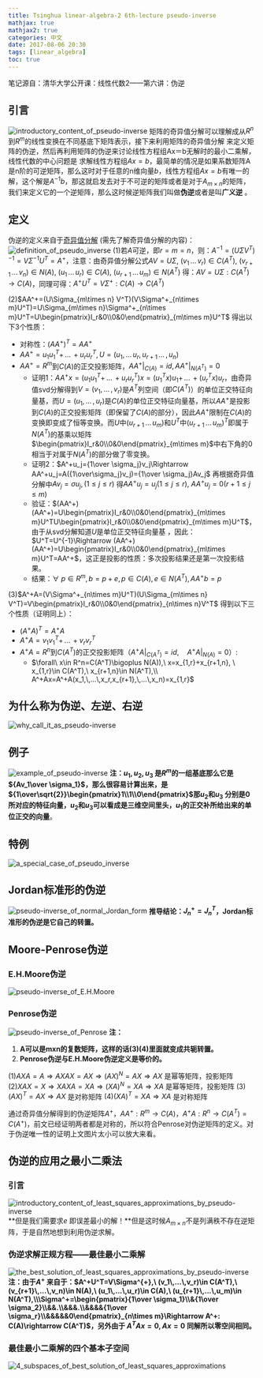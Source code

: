 ```yaml
---
title: Tsinghua linear-algebra-2 6th-lecture pseudo-inverse
mathjax: true
mathjax2: true
categories: 中文
date: 2017-08-06 20:30
tags: [linear_algebra]
toc: true
---
```


笔记源自：清华大学公开课：线性代数2——第六讲：伪逆

## 引言

![introductory_content_of_pseudo-inverse](http://pt8q6wt5q.bkt.clouddn.com/gitpage/tsinghua_linear_algebra/2-6/1.png) 
矩阵的奇异值分解可以理解成从$R^n$到$R^m$的线性变换在不同基底下矩阵表示，接下来利用矩阵的奇异值分解
来定义矩阵的伪逆，然后再利用矩阵的伪逆来讨论线性方程组Ax＝b无解时的最小二乘解，线性代数的中心问题是
求解线性方程组$Ax=b$，最简单的情况是如果系数矩阵A是n阶的可逆矩阵，那么这时对于任意的n维向量$b$，线性方程组$Ax=b$有唯一的解，这个解是$A^{-1} b$，那这就启发去对于不可逆的矩阵或者是对于$A_{m\times n}$的矩阵，我们来定义它的一个逆矩阵，那么这时候逆矩阵我们叫做**伪逆**或者是叫**广义逆** 。

## 定义

伪逆的定义来自于[奇异值分解](/2017/08/03/singular_values_decomposition/) (需先了解奇异值分解的内容)： 
![definition_of_pseudo_inverse](http://pt8q6wt5q.bkt.clouddn.com/gitpage/tsinghua_linear_algebra/2-6/2.png) 
(1)若$A$可逆，即$r=m=n$，则：$A^{-1}=(U\Sigma V^T)^{-1}=V\Sigma^{-1}U^T=A^+$，注意：由奇异值分解公式$AV=U\Sigma,\ (v_1\,...\,v_r)\in C(A^T),\ (v_{r+1}\,...\,v_n)\in N(A),\ (u_1\,...\,u_r)\in C(A),\ (u_{r+1}\,...\,u_m)\in N(A^T)$ 得：$AV=U\Sigma: C(A^T)\rightarrow C(A)$，同理可得：$A^+U^T=V\Sigma^{+}:C(A)\rightarrow C(A^T)$

(2)$AA^+=(U\Sigma_{m\times n} V^T)(V\Sigma^+_{n\times m}U^T)=U\Sigma_{m\times n}\Sigma^+_{n\times m}U^T=U\begin{pmatrix}I_r&0\\0&0\end{pmatrix}_{m\times m}U^T$ 得出以下3个性质：

-   对称性：$(AA^+)^T=AA^+$ 
-   $AA^+=u_1u_1^T+\,...\,+u_ru_r^T, U=(u_1,\,...\,u_r,\,u_{r+1}\,...\,,u_n)$
-   $AA^+=R^m$到$C(A)$的正交投影矩阵，$AA^+|_{C(A)}=id, AA^+|_{N(A^T)}=0$
    *   证明1：$AA^+x=(u_1u_1^T+\,...\,+u_ru_r^T)x=(u_1^Tx)u_1+\,...\,+(u_r^Tx)u_r​$，由奇异值svd分解得到$V=(v_1,\,...\,,v_r)​$是$A^T​$列空间（即$C(A^T)​$）的单位正交特征向量基，而$U=(u_1,\,...\,,u_r)​$是$C(A)​$的单位正交特征向量基，所以$AA^+​$是投影到$C(A)​$的正交投影矩阵（即保留了$C(A)​$的部分），因此$AA^+​$限制在$C(A)​$的变换即变成了恒等变换。而$U​$中$(u_{r+1}\,...\,u_m)​$和$U^T​$中$(u_{r+1}\,...\,u_m)^T​$即属于$N(A^T)​$的基乘以矩阵$\begin{pmatrix}I_r&0\\0&0\end{pmatrix}_{m\times m}​$中右下角的$0​$相当于对属于$N(A^T)​$的部分做了零变换。
    *   证明2：$A^+u_j={1\over \sigma_j}v_j\Rightarrow AA^+u_j=A({1\over\sigma_j}v_j)={1\over \sigma_j}Av_j$ 再根据奇异值分解中$Av_j=\sigma u_j, (1\le j \le r)$ 得$AA^+u_j=u_j(1\le j\le r),\  AA^+u_j=0(r+1\le j \le m)$
    *   验证：$(AA^+)(AA^+)=U\begin{pmatrix}I_r&0\\0&0\end{pmatrix}_{m\times m}U^TU\begin{pmatrix}I_r&0\\0&0\end{pmatrix}_{m\times m}U^T$，由于从svd分解知道$U$是单位正交特征向量基 ，因此：$U^T=U^{-1}\Rightarrow (AA^+)(AA^+)=U\begin{pmatrix}I_r&0\\0&0\end{pmatrix}_{m\times m}U^T=AA^+$，这正是投影的性质：多次投影结果还是第一次投影结果。
    *   结果：$\forall\ p\in R^m, b=p+e, p\in C(A), e\in N(A^T), AA^+b=p$

(3)$A^+A=(V\Sigma^+_{n\times m}U^T)(U\Sigma_{m\times n} V^T)=V\begin{pmatrix}I_r&0\\0&0\end{pmatrix}_{n\times n}V^T$ 得到以下三个性质（证明同上）：

-   $(A^+A)^T=A^+A$
-   $A^+A=v_1v_1^T+\,...\,+v_rv_r^T$
-   $A^+A=R^n$到$C(A^T)$的正交投影矩阵（$A^+A|_{C(A^T)}=id,\quad A^+A|_{N(A)}=0$）:
    -   $\forall\ x\in R^n=C(A^T)\bigoplus N(A)),\  x=x_{1,r}+x_{r+1,n}, \ x_{1,r}\in C(A^T),\ x_{r+1,n}\in N(A^T),\\ A^+Ax=A^+A(x_1,\,...\,x_r,x_{r+1},\,...\,x_n)=x_{1,r}$

## 为什么称为伪逆、左逆、右逆

![why_call_it_as_pseudo-inverse](http://pt8q6wt5q.bkt.clouddn.com/gitpage/tsinghua_linear_algebra/2-6/3.png) 
## 例子

![example_of_pseudo-inverse](http://pt8q6wt5q.bkt.clouddn.com/gitpage/tsinghua_linear_algebra/2-6/4.png) 
**注：$u_1, u_2,u_3$ 是$R^m$的一组基底那么它是${Av_1\over \sigma_1}$，那么很容易计算出来，是${1\over\sqrt{2}}\begin{pmatrix}1\\1\\0\end{pmatrix}$那$u_2$和$u_3$ 分别是0所对应的特征向量，$u_2$和$u_3$可以看成是三维空间里头，$u_1$的正交补所给出来的单位正交的向量**。
## 特例
![a_special_case_of_pseudo_inverse](http://pt8q6wt5q.bkt.clouddn.com/gitpage/tsinghua_linear_algebra/2-6/5.png)  
## Jordan标准形的伪逆 
![pseudo-inverse_of_normal_Jordan_form](http://pt8q6wt5q.bkt.clouddn.com/gitpage/tsinghua_linear_algebra/2-6/6.png) 
**推导结论：$J_n^+=J_n^T$，Jordan标准形的伪逆是它自己的转置。** 
## Moore-Penrose伪逆 
### E.H.Moore伪逆 
![pseudo-inverse_of_E.H.Moore](http://pt8q6wt5q.bkt.clouddn.com/gitpage/tsinghua_linear_algebra/2-6/7.png) 
### Penrose伪逆 
![pseudo-inverse_of_Penrose](http://pt8q6wt5q.bkt.clouddn.com/gitpage/tsinghua_linear_algebra/2-6/8.png) 
**注：** 
1.  **A可以是mxn的复数矩阵，这样的话(3)(4)里面就变成共轭转置。**
2.  **Penrose伪逆与E.H.Moore伪逆定义是等价的。**

$(1)AXA =A \Rightarrow AXAX=AX\Rightarrow (AX)^N=AX\Rightarrow AX$ 是幂等矩阵，投影矩阵
$(2)XAX=X\Rightarrow XAXA=XA\Rightarrow (XA)^N=XA\Rightarrow XA$ 是幂等矩阵，投影矩阵
$(3)(AX)^T=AX\Rightarrow AX$ 是对称矩阵
$(4)(XA)^T=XA\Rightarrow XA$ 是对称矩阵

通过奇异值分解得到的伪逆矩阵$A^+$，$AA^+: R^m \rightarrow C(A)$，$A^+A:R^n\rightarrow C(A^T)=C(A^+)$，前文已经证明两者都是对称的，所以符合Penrose对伪逆矩阵的定义。对于伪逆唯一性的证明上文图片太小可以放大来看。

## 伪逆的应用之最小二乘法 
### 引言 
![introductory_content_of_least_squares_approximations_by_pseudo-inverse](http://pt8q6wt5q.bkt.clouddn.com/gitpage/tsinghua_linear_algebra/2-6/9.png) 
**但是我们需要求$e$ 即误差最小的解！**但是这时候$A_{m\times n}$不是列满秩不存在逆矩阵，于是自然地想到利用伪逆求解。
### 伪逆求解正规方程——最佳最小二乘解 
![the_best_solution_of_least_squares_approximations_by_pseudo-inverse](http://pt8q6wt5q.bkt.clouddn.com/gitpage/tsinghua_linear_algebra/2-6/10.png) 
**注：由于$A^+$ 来自于：$A^+U^T=V\Sigma^{+},\ (v_1\,...\,v_r)\in C(A^T),\ (v_{r+1}\,...\,v_n)\in N(A),\ (u_1\,...\,u_r)\in C(A),\ (u_{r+1}\,...\,u_m)\in N(A^T),\\\Sigma^+=\begin{pmatrix}{1\over \sigma_1}\\&{1\over \sigma_2}\\&&.\\&&&.\\&&&&{1\over \sigma_r}\\&&&&&0\end{pmatrix}_{n\times m}\Rightarrow A^+: C(A)\rightarrow C(A^T)$，另外由于 $A^TAx=0, Ax=0$ 同解所以零空间相同。**

### 最佳最小二乘解的四个基本子空间

![4_subspaces_of_best_solution_of_least_squares_approximations](http://pt8q6wt5q.bkt.clouddn.com/gitpage/tsinghua_linear_algebra/2-6/11.png) 
